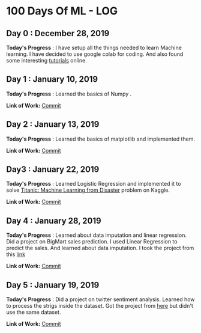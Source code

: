 # 100 Days Of ML - LOG

## Day 0 : December 28, 2019
 
**Today's Progress** : I have setup all the things needed to learn Machine learning. I have decided to use google colab for coding. And also found some interesting [tutorials](https://www.appliedaicourse.com/course/applied-ai-course-online/) online.

## Day 1 : January 10, 2019

**Today's Progress** : Learned the basics of Numpy .

**Link of Work:**   [Commit](https://github.com/GopiMindgloer/Machine_Learning/blob/master/Numpy.ipynb)

## Day 2 : January 13, 2019

**Today's Progress** : Learned the basics of matplotlib and implemented them.

**Link of Work:**  [Commit](https://github.com/GopiMindgloer/Machine_Learning/blob/master/Matplotlib.ipynb)

## Day3 : January 22, 2019

**Today's Progress** : Learned Logistic Regression and implemented it to solve [Titanic: Machine Learning from Disaster](https://www.kaggle.com/c/titanic) problem on Kaggle.

**Link of Work:**   [Commit](https://github.com/GopiMindgloer/Machine_Learning/blob/master/Logistic_Regression.ipynb)

## Day 4 : January 28, 2019

**Today's Progress** : Learned about data imputation and linear regression. Did a project on BigMart sales prediction. I used Linear Regression to predict the sales. And learned about data imputation. I took the project from this [link](https://www.dezyre.com/project-use-case/predict-big-mart-sales)
 
**Link of Work:**   [Commit](https://github.com/GopiMindgloer/Machine_Learning/blob/master/Bigmart_Sales_Predictions.ipynb)

## Day 5 : January 19, 2019

**Today's Progress** : Did a project on twitter sentiment analysis. Learned how to process the strigs inside the dataset. Got the project from [here](https://www.analyticsvidhya.com/blog/2018/07/hands-on-sentiment-analysis-dataset-python/) but didn't use the same dataset.

**Link of Work:**   [Commit](https://github.com/GopiMindgloer/Machine_Learning/blob/master/Twitter_Sentiment_Analysis_1.ipynb)
